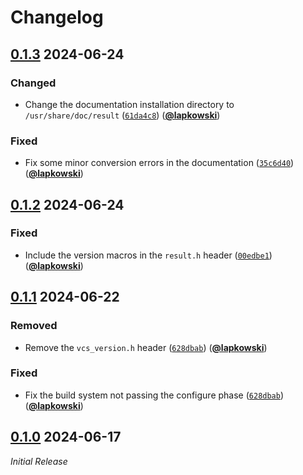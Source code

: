 # Changelog

## [0.1.3] 2024-06-24

### Changed

- Change the documentation installation directory to `/usr/share/doc/result` ([`61da4c8`](https://github.com/lapkowski/result/commit/61da4c8)) ([**@lapkowski**](https://github.com/lapkowski))

### Fixed

- Fix some minor conversion errors in the documentation ([`35c6d40`](https://github.com/lapkowski/result/commit/35c6d40)) ([**@lapkowski**](https://github.com/lapkowski))

## [0.1.2] 2024-06-24

### Fixed

- Include the version macros in the `result.h` header ([`00edbe1`](https://github.com/lapkowski/result/commits/00edbe1)) ([**@lapkowski**](https://github.com/lapkowski))

## [0.1.1] 2024-06-22

### Removed

- Remove the `vcs_version.h` header ([`628dbab`](https://github.com/lapkowski/result/commit/628dbab)) ([**@lapkowski**](https://github.com/lapkowski))

### Fixed

- Fix the build system not passing the configure phase ([`628dbab`](https://github.com/lapkowski/result/commit/628dbab)) ([**@lapkowski**](https://github.com/lapkowski))

## [0.1.0] 2024-06-17

_Initial Release_

[0.1.3]: https://github.com/lapkowski/result/releases/tag/v0.1.3
[0.1.2]: https://github.com/lapkowski/result/releases/tag/v0.1.2
[0.1.1]: https://github.com/lapkowski/result/releases/tag/v0.1.1
[0.1.0]: https://github.com/lapkowski/result/releases/tag/v0.1.0
